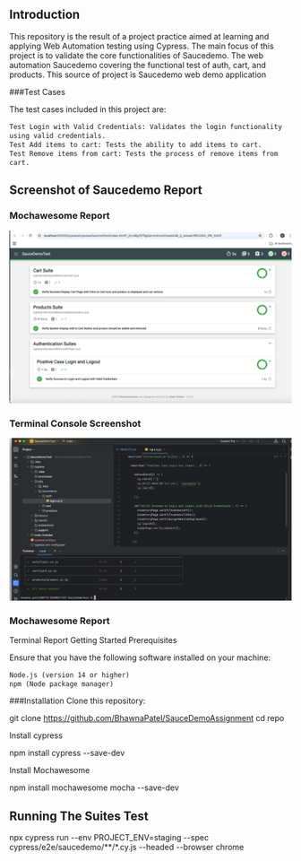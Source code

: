 ## Introduction

This repository is the result of a project practice aimed at learning and applying Web Automation testing using Cypress. The main focus of this project is to validate the core functionalities of Saucedemo. The web automation Saucedemo covering the functional test of auth, cart, and products. This source of project is Saucedemo web demo application

###Test Cases

The test cases included in this project are:

    Test Login with Valid Credentials: Validates the login functionality using valid credentials.
    Test Add items to cart: Tests the ability to add items to cart.
    Test Remove items from cart: Tests the process of remove items from cart.

## Screenshot of Saucedemo Report

### Mochawesome Report
![img.png](img.png)

### Terminal Console Screenshot

![img_1.png](img_1.png)

### Mochawesome Report
Terminal Report
Getting Started
Prerequisites

Ensure that you have the following software installed on your machine:

    Node.js (version 14 or higher)
    npm (Node package manager)

###Installation
Clone this repository:

git clone https://github.com/BhawnaPatel/SauceDemoAssignment
cd repo

Install cypress

npm install cypress --save-dev

Install Mochawesome

npm install mochawesome mocha --save-dev

## Running The Suites Test

npx cypress run --env PROJECT_ENV=staging --spec cypress/e2e/saucedemo/**/*.cy.js --headed --browser chrome
